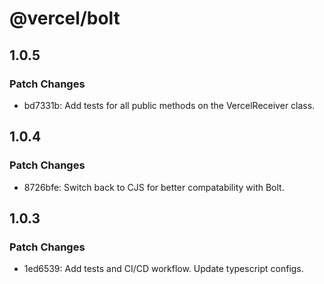 # @vercel/bolt

## 1.0.5

### Patch Changes

- bd7331b: Add tests for all public methods on the VercelReceiver class.

## 1.0.4

### Patch Changes

- 8726bfe: Switch back to CJS for better compatability with Bolt.

## 1.0.3

### Patch Changes

- 1ed6539: Add tests and CI/CD workflow. Update typescript configs.
